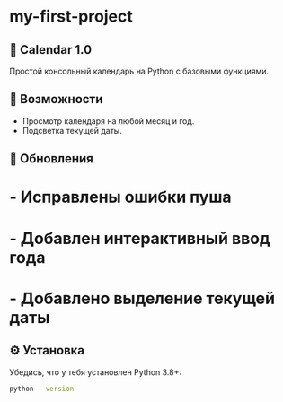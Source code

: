 # my-first-project
##  📅 Calendar 1.0

Простой консольный календарь на Python с базовыми функциями.

##  🚀 Возможности
- Просмотр календаря на любой месяц и год.
- Подсветка текущей даты.

##  🔄 Обновления
# - Исправлены ошибки пуша
# - Добавлен интерактивный ввод года
# - Добавлено выделение текущей даты

## ⚙️ Установка
   Убедись, что у тебя установлен Python 3.8+:
   ```bash
   python --version